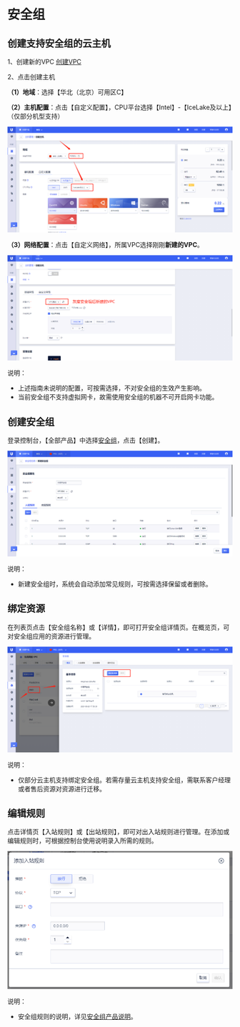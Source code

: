 # 安全组

## 创建支持安全组的云主机

1、创建新的VPC     [创建VPC](https://console.ucloud.cn/vpc/create)

2、点击创建主机

**（1）地域**：选择【华北（北京）可用区C】

**（2）主机配置**：点击【自定义配置】，CPU平台选择【Intel】-【IceLake及以上】（仅部分机型支持）

![image](/images/guide/secgroup4.png)

**（3）网络配置**：点击【自定义网络】，所属VPC选择刚刚**新建的VPC**。

![image](/images/guide/secgroup5.png)

说明：
- 上述指南未说明的配置，可按需选择，不对安全组的生效产生影响。
- 当前安全组不支持虚拟网卡，故需使用安全组的机器不可开启网卡功能。

## 创建安全组

登录控制台，【全部产品】中选择[安全组](https://console.ucloud.cn/vpc/secgroup)，点击【创建】。

![image](/images/guide/secgroup1.png)

说明：
- 新建安全组时，系统会自动添加常见规则，可按需选择保留或者删除。

## 绑定资源

在列表页点击【安全组名称】或【详情】，即可打开安全组详情页。在概览页，可对安全组应用的资源进行管理。

![image](/images/guide/secgroup2.png)

说明：
- 仅部分云主机支持绑定安全组。若需存量云主机支持安全组，需联系客户经理或者售后资源对资源进行迁移。


## 编辑规则

点击详情页【入站规则】或【出站规则】，即可对出入站规则进行管理。在添加或编辑规则时，可根据控制台使用说明录入所需的规则。

![image](/images/guide/secgroup3.png)

说明：
- 安全组规则的说明，详见[安全组产品说明](https://docs.ucloud.cn/vpc/introduction/secgroup?id=%e4%ba%a7%e5%93%81%e8%af%b4%e6%98%8e)。
